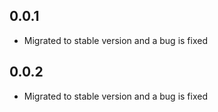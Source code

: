 ## 0.0.1

* Migrated to stable version and a bug is fixed

## 0.0.2

* Migrated to stable version and a bug is fixed
